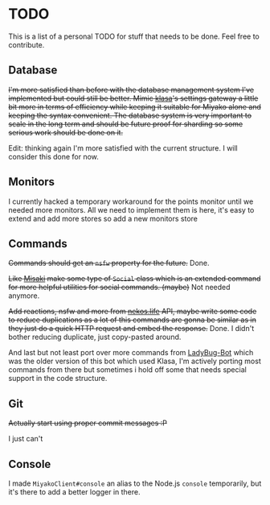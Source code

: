 # TODO
This is a list of a personal TODO for stuff that needs to be done. Feel free to contribute.

## Database
~~I'm more satisfied than before with the database management system I've implemented but could still be better. Mimic [klasa](https://github.com/dirigeants/klasa)'s settings gateway a little bit more in terms of efficiency while keeping it suitable for Miyako alone and keeping the syntax convenient. The database system is very important to scale in the long term and should be future proof for sharding so some serious work should be done on it.~~

Edit: thinking again I'm more satisfied with the current structure. I will consider this done for now.

## Monitors
I currently hacked a temporary workaround for the points monitor until we needed more monitors. All we need to implement them is here, it's easy to extend and add more stores so add a new monitors store

## Commands
~~Commands should get an `nsfw` property for the future.~~ Done.

~~Like [Misaki](https://github.com/NotAWeebDev/Misaki) make some type of `Social` class which is an extended command for more helpful utilities for social commands. (maybe)~~ Not needed anymore.

~~Add reactions, nsfw and more from [nekos.life](https://nekos.life) API, maybe write some code to reduce duplications as a lot of this commands are gonna be similar as in they just do a quick HTTP request and embed the response.~~ Done. I didn't bother reducing duplicate, just copy-pasted around.

And last but not least port over more commands from [LadyBug-Bot](https://github.com/pollen5/ladybug-archive) which was the older version of this bot which used Klasa, I'm actively porting most commands from there but sometimes i hold off some that needs special support in the code structure.

## Git
~~Actually start using proper commit messages :P~~

I just can't

## Console
I made `MiyakoClient#console` an alias to the Node.js `console` temporarily, but it's there to add a better logger in there.
